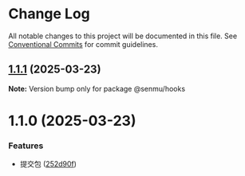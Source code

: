 # Change Log

All notable changes to this project will be documented in this file.
See [Conventional Commits](https://conventionalcommits.org) for commit guidelines.

## [1.1.1](https://github.com/senmu-a/senmu-monorepo/compare/@senmu/hooks@1.1.0...@senmu/hooks@1.1.1) (2025-03-23)

**Note:** Version bump only for package @senmu/hooks





# 1.1.0 (2025-03-23)


### Features

* 提交包 ([252d90f](https://github.com/senmu-a/senmu-monorepo/commit/252d90f72b07773c04cfef72df1b29eb34e5de12))
